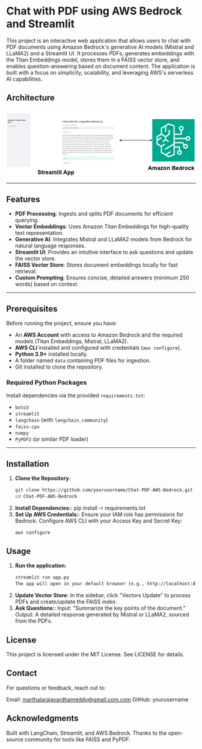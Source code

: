 # Chat with PDF using AWS Bedrock and Streamlit

This project is an interactive web application that allows users to chat with PDF documents using Amazon Bedrock's generative AI models (Mistral and LLaMA2) and a Streamlit UI. It processes PDFs, generates embeddings with the Titan Embeddings model, stores them in a FAISS vector store, and enables question-answering based on document content. The application is built with a focus on simplicity, scalability, and leveraging AWS's serverless AI capabilities.

## Architecture

![alt text](images/image.png)

---

## Features
- **PDF Processing**: Ingests and splits PDF documents for efficient querying.
- **Vector Embeddings**: Uses Amazon Titan Embeddings for high-quality text representation.
- **Generative AI**: Integrates Mistral and LLaMA2 models from Bedrock for natural language responses.
- **Streamlit UI**: Provides an intuitive interface to ask questions and update the vector store.
- **FAISS Vector Store**: Stores document embeddings locally for fast retrieval.
- **Custom Prompting**: Ensures concise, detailed answers (minimum 250 words) based on context.

---

## Prerequisites
Before running the project, ensure you have:
- An **AWS Account** with access to Amazon Bedrock and the required models (Titan Embeddings, Mistral, LLaMA2).
- **AWS CLI** installed and configured with credentials (`aws configure`).
- **Python 3.9+** installed locally.
- A folder named `data` containing PDF files for ingestion.
- Git installed to clone the repository.

### Required Python Packages
Install dependencies via the provided `requirements.txt`:
- `boto3`
- `streamlit`
- `langchain` (with `langchain_community`)
- `faiss-cpu`
- `numpy`
- `PyPDF2` (or similar PDF loader)

---

## Installation

1. **Clone the Repository**:
   ```bash
   git clone https://github.com/yourusername/Chat-PDF-AWS-Bedrock.git
   cd Chat-PDF-AWS-Bedrock
2. **Install Dependencies:**:
    pip install -r requirements.txt
3. **Set Up AWS Credentials:**:
    Ensure your IAM role has permissions for Bedrock.
    Configure AWS CLI with your Access Key and Secret Key:
    ```bash 
    aws configure

## Usage
1. **Run the application**:
    ```bash 
    streamlit run app.py
    The app will open in your default browser (e.g., http://localhost:8501).
2. **Update Vector Store**:
    In the sidebar, click "Vectors Update" to process PDFs and create/update the FAISS index.
3. **Ask Questions:**:
    Input: "Summarize the key points of the document."
    Output: A detailed response generated by Mistral or LLaMA2, sourced from the PDFs.

## License
This project is licensed under the MIT License. See LICENSE for details.

## Contact
For questions or feedback, reach out to:

Email: marthalarajavardhanreddy@gmail.com.com
GitHub: yourusername

## Acknowledgments
Built with LangChain, Streamlit, and AWS Bedrock.
Thanks to the open-source community for tools like FAISS and PyPDF.